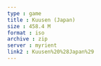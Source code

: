 ```yaml
---
type : game
title : Kuusen (Japan)
size : 458.4 M
format : iso
archive : zip
server : myrient
link2 : Kuusen%20%28Japan%29
---
```

